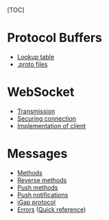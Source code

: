 [TOC]
# Protocol Buffers
* [Lookup table](proto/README.md)
* [.proto files](../../../app/assets/proto/)

# WebSocket
* [Transmission](Transmission.md)
* [Securing connection](Securing.md)
* [Implementation of client](client/Implementation.md)

# Messages
* [Methods](request/README.md)
* [Reverse methods](reverse/README.md)
* [Push methods](push/README.md)
* [Push notifications](PushNotifications.md)
* [iGap protocol](Protocol.md)
* [Errors](error/README.md) ([Quick reference](error/reference.md))
